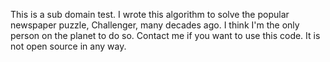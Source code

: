 This is a sub domain test. I wrote this algorithm to solve the popular newspaper puzzle, Challenger, many decades ago. I think I'm the only person on the planet to do so. Contact me if you want to use this code. It is not open source in any way.
